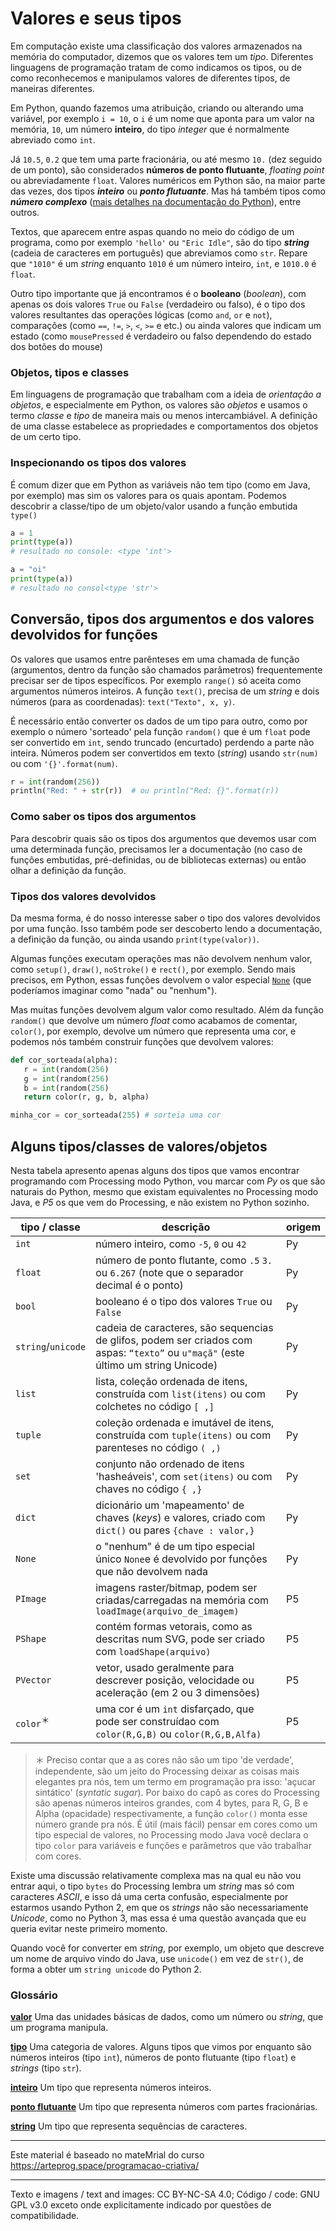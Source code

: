 
# Valores e seus tipos

Em computação existe uma classificação dos valores armazenados na memória do computador, dizemos que os valores tem um *tipo*.  Diferentes linguagens de programação tratam de como indicamos os tipos, ou de como reconhecemos e manipulamos valores de diferentes tipos, de maneiras diferentes.

Em Python, quando fazemos uma atribuição, criando ou alterando uma variável, por exemplo `i = 10`, o `i` é um nome que aponta para um valor na memória, `10`, um número **inteiro**, do tipo *integer* que é normalmente abreviado como `int`. 

Já `10.5`, `0.2` que tem uma parte fracionária, ou até mesmo `10.` (dez seguido de um ponto), são considerados **números de ponto flutuante**, *floating point* ou abreviadamente `float`. Valores numéricos em Python são, na maior parte das vezes, dos tipos ***inteiro***  ou  ***ponto flutuante***. Mas há também tipos como ***número complexo*** ([mais detalhes na documentação do Python](https://docs.python.org/pt-br/3/library/stdtypes.html#numeric-types-int-float-complex)), entre outros.

Textos, que aparecem entre aspas quando no meio do código de um programa, como por exemplo `'hello'` ou `"Eric Idle"`, são do tipo ***string*** (cadeia de caracteres em português) que abreviamos como `str`. Repare que `"1010"` é um *string* enquanto `1010` é um número inteiro, `int`, e `1010.0` é `float`. 

Outro tipo importante que já encontramos é o **booleano** (*boolean*), com apenas os dois valores `True` ou `False` (verdadeiro ou falso), é o tipo dos valores resultantes das operações lógicas (como `and`,  `or` e `not`), comparações (como `==`, `!=`,  `>`, `<`, `>=` e etc.) ou ainda valores que indicam um estado (como `mousePressed` é verdadeiro ou falso dependendo do estado dos botões do mouse)

### Objetos, tipos e classes

Em linguagens de programação que trabalham com a ideia de *orientação a objetos*, e especialmente em Python, os valores são *objetos* e usamos o termo *classe* e *tipo* de maneira mais ou menos intercambiável. A definição de uma classe estabelece as propriedades e comportamentos dos objetos de um certo tipo.

### Inspecionando os tipos dos valores

É comum dizer que em Python as variáveis não tem tipo (como em Java, por exemplo) mas sim os valores para os quais apontam. Podemos descobrir a classe/tipo de um objeto/valor usando a função embutida `type()`

```python
a = 1
print(type(a))
# resultado no console: <type 'int'>

a = "oi"
print(type(a))
# resultado no consol<type 'str'>
```

## Conversão, tipos dos argumentos e dos valores devolvidos for funções

Os valores que usamos entre parênteses em uma chamada de função (argumentos, dentro da função são chamados parâmetros) frequentemente precisar ser de tipos específicos. Por exemplo `range()` só aceita como argumentos números inteiros. A função `text()`, precisa de um *string* e dois números (para as coordenadas): `text("Texto", x, y)`. 

É necessário então converter os dados de um tipo para outro, como por exemplo o número 'sorteado' pela função `random()` que é um `float` pode ser convertido em `int`, sendo truncado (encurtado) perdendo a parte não inteira. Números podem ser convertidos em texto (*string*) usando `str(num)` ou com `'{}'.format(num)`.

```python
r = int(random(256))
println("Red: " + str(r))  # ou println("Red: {}".format(r))
```
### Como saber os tipos dos argumentos

Para descobrir quais são os tipos dos argumentos que devemos usar com uma determinada função, precisamos ler a documentação (no caso de funções embutidas, pré-definidas, ou de bibliotecas externas) ou então olhar a definição da função. 

### Tipos dos valores devolvidos

Da mesma forma, é do nosso interesse saber o tipo dos valores devolvidos por uma função. Isso também pode ser descoberto lendo a documentação, a definição da função, ou ainda usando `print(type(valor))`.

Algumas funções executam operações mas não devolvem nenhum valor, como `setup()`, `draw()`, `noStroke()` e `rect()`, por exemplo. Sendo mais precisos, em Python, essas funções devolvem o valor especial [`None`](None.mp) (que poderíamos imaginar como "nada" ou "nenhum").

Mas muitas funções devolvem algum valor como resultado. Além da função `random()` que devolve um número *float* como acabamos de comentar, `color()`, por exemplo, devolve um número que representa uma cor, e podemos nós também construir funções que devolvem valores:

```python
def cor_sorteada(alpha):
   r = int(random(256)
   g = int(random(256)
   b = int(random(256)
   return color(r, g, b, alpha)

minha_cor = cor_sorteada(255) # sorteia uma cor 
```

## Alguns tipos/classes de valores/objetos

Nesta tabela apresento apenas alguns dos tipos que vamos encontrar programando com Processing modo Python, vou marcar com *Py* os que são naturais do Python, mesmo que existam equivalentes no Processing modo Java, e *P5* os que vem do Processing, e não existem no Python sozinho.

| tipo / classe | descrição | origem |
| ---      | --- | --- |
| `int`     | número inteiro, como `-5`, `0` ou `42`| Py |
| `float`  | número de ponto flutante, como `.5` `3.` ou `6.267` (note que o separador decimal é o ponto)| Py |
| `bool`| booleano é o tipo dos valores `True` ou `False`| Py |
| `string`/`unicode` | cadeia de caracteres, são sequencias de glifos, podem ser criados com aspas: `“texto”` ou `u"maçã"` (este último um string Unicode) | Py |
| `list`   | lista, coleção ordenada de itens, construída com `list(itens)` ou com colchetes no código `[ ,]` | Py |
| `tuple`  | coleção ordenada e imutável de itens, construída com `tuple(itens)` ou com parenteses no código `( ,)` | Py |
| `set`    | conjunto não ordenado de itens 'hasheáveis', com `set(itens)` ou com chaves no código `{ ,}` | Py |
| `dict`   | dicionário um 'mapeamento' de chaves (*keys*) e valores, criado com `dict()` ou pares `{chave : valor,}` | Py |
| `None`   | o "nenhum" é de um tipo especial único `None`e é devolvido por funções que não devolvem nada  | Py |
| `PImage` | imagens raster/bitmap, podem ser criadas/carregadas na memória com `loadImage(arquivo_de_imagem)` | P5 |
| `PShape` | contém formas vetorais, como as descritas num SVG, pode ser criado com `loadShape(arquivo)`| P5 |
| `PVector`| vetor, usado geralmente para descrever posição, velocidade ou aceleração (em 2 ou 3 dimensões) | P5 |
| `color`<sup>＊</sup>| uma cor é um `int` disfarçado, que pode ser construídao com `color(R,G,B)` ou `color(R,G,B,Alfa)`| P5 |

> ＊ Preciso contar que a as cores não são um tipo 'de verdade', independente, são um jeito do Processing deixar as coisas mais elegantes pra nós, tem um termo em programação pra isso: 'açucar sintático' (*syntatic sugar*). Por baixo do capô as cores do Processing são apenas números inteiros grandes, com 4 bytes, para R, G, B e Alpha (opacidade) respectivamente, a função `color()` monta esse número grande pra nós. É útil (mais fácil) pensar em cores como um tipo especial de valores, no Processing modo Java você declara o tipo `color` para variáveis e funções e parâmetros que vão trabalhar com cores.

Existe uma discussão relativamente complexa mas na qual eu não vou entrar aqui, o tipo `bytes` do Processing lembra um *string* mas só com caracteres *ASCII*, e isso dá uma certa confusão, especialmente por estarmos usando Python 2, em que os *strings* não são necessariamente *Unicode*, como no Python 3, mas essa é uma questão avançada que eu queria evitar neste primeiro momento.

Quando você for converter em *string*, por exemplo, um objeto que descreve um nome de arquivo vindo do Java, use `unicode()` em vez de `str()`, de forma a obter um `string unicode` do Python 2.

### Glossário

[**valor**](https://penseallen.github.io/PensePython2e/01-jornada.html#termo:valor) Uma das unidades básicas de dados, como um número ou *string*, que um programa manipula.

[**tipo**](https://penseallen.github.io/PensePython2e/01-jornada.html#termo:tipo) Uma categoria de valores. Alguns tipos que vimos por enquanto são números inteiros (tipo `int`), números de ponto flutuante (tipo `float`) e *strings* (tipo `str`).

[**inteiro**](https://penseallen.github.io/PensePython2e/01-jornada.html#termo:inteiro) Um tipo que representa números inteiros.

[**ponto flutuante**](https://penseallen.github.io/PensePython2e/01-jornada.html#termo:ponto%20flutuante) Um tipo que representa números com partes fracionárias.

[**string**](https://penseallen.github.io/PensePython2e/01-jornada.html#termo:string) Um tipo que representa sequências de caracteres.

---
Este material é baseado no mateMrial do curso https://arteprog.space/programacao-criativa/

---
Texto e imagens / text and images: CC BY-NC-SA 4.0; Código / code: GNU GPL v3.0 exceto onde explicitamente indicado por questões de compatibilidade.

